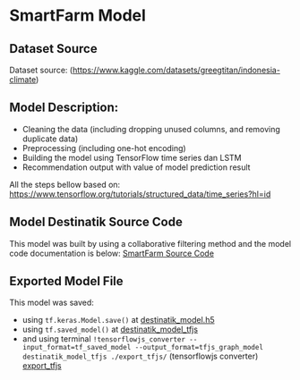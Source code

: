# SmartFarm Model

## Dataset Source
Dataset source: (https://www.kaggle.com/datasets/greegtitan/indonesia-climate)


## Model Description:
- Cleaning the data (including dropping unused columns, and removing duplicate data)
- Preprocessing (including one-hot encoding)
- Building the model using TensorFlow time series dan LSTM
- Recommendation output with value of model prediction result

All the steps bellow based on: https://www.tensorflow.org/tutorials/structured_data/time_series?hl=id


## Model Destinatik Source Code
This model was built by using a collaborative filtering method and the model code documentation is below:
[SmartFarm Source Code](https://github.com/SaintXCeed/C242PS165-Machine-Learning/blob/4595b515610f508e4b59619a8e82e84d082f0e82/SmartFarm-climate.ipynb) 


## Exported Model File
This model was saved:
- using `tf.keras.Model.save()` at [destinatik_model.h5](https://github.com/destinatik-team/destinatik/blob/ml-path/destinatik_model_v3.h5)
- using `tf.saved_model()` at [destinatik_model_tfjs](https://github.com/destinatik-team/destinatik/tree/ml-path/destinatik_model_tfjs)
- and using terminal `!tensorflowjs_converter --input_format=tf_saved_model --output_format=tfjs_graph_model destinatik_model_tfjs ./export_tfjs/` (tensorflowjs converter) [export_tfjs](https://github.com/destinatik-team/destinatik/tree/ml-path/export_tfjs)
